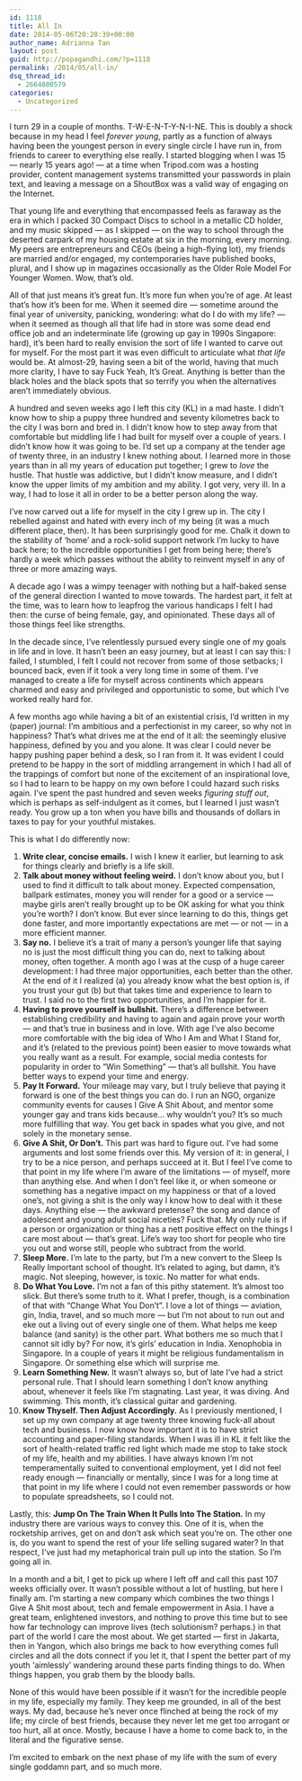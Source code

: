 ```yaml
---
id: 1118
title: All In
date: 2014-05-06T20:20:39+00:00
author_name: Adrianna Tan
layout: post
guid: http://popagandhi.com/?p=1118
permalink: /2014/05/all-in/
dsq_thread_id:
  - 2664800579
categories:
  - Uncategorized
---
```

I turn 29 in a couple of months. T-W-E-N-T-Y-N-I-NE. This is doubly a shock because in my head I feel _forever young_, partly as a function of always having been the youngest person in every single circle I have run in, from friends to career to everything else really. I started blogging when I was 15 — nearly 15 years ago! — at a time when Tripod.com was a hosting provider, content management systems transmitted your passwords in plain text, and leaving a message on a ShoutBox was a valid way of engaging on the Internet.

That young life and everything that encompassed feels as faraway as the era in which I packed 30 Compact Discs to school in a metallic CD holder, and my music skipped — as I skipped — on the way to school through the deserted carpark of my housing estate at six in the morning, every morning. My peers are entrepreneurs and CEOs (being a high-flying lot), my friends are married and/or engaged, my contemporaries have published books, plural, and I show up in magazines occasionally as the Older Role Model For Younger Women. Wow, that&#8217;s old.

All of that just means it&#8217;s great fun. It&#8217;s more fun when you&#8217;re of age. At least that&#8217;s how it&#8217;s been for me. When it seemed dire — sometime around the final year of university, panicking, wondering: what do I do with my life? — when it seemed as though all that life had in store was some dead end office job and an indeterminate life (growing up gay in 1990s Singapore: hard), it&#8217;s been hard to really envision the sort of life I wanted to carve out for myself. For the most part it was even difficult to articulate what _that life_ would be. At almost-29, having seen a bit of the world, having that much more clarity, I have to say Fuck Yeah, It&#8217;s Great. Anything is better than the black holes and the black spots that so terrify you when the alternatives aren&#8217;t immediately obvious.

A hundred and seven weeks ago I left this city (KL) in a mad haste. I didn&#8217;t know how to ship a puppy three hundred and seventy kilometres back to the city I was born and bred in. I didn&#8217;t know how to step away from that comfortable but middling life I had built for myself over a couple of years. I didn&#8217;t know how it was going to be. I&#8217;d set up a company at the tender age of twenty three, in an industry I knew nothing about. I learned more in those years than in all my years of education put together; I grew to _love_ the hustle. That hustle was addictive, but I didn&#8217;t know measure, and I didn&#8217;t know the upper limits of my ambition and my ability. I got very, very ill. In a way, I had to lose it all in order to be a better person along the way.

I&#8217;ve now carved out a life for myself in the city I grew up in. The city I rebelled against and hated with every inch of my being (it was a much different place, then). It has been surprisingly good for me. Chalk it down to the stability of &#8216;home&#8217; and a rock-solid support network I&#8217;m lucky to have back here; to the incredible opportunities I get from being here; there&#8217;s hardly a week which passes without the ability to reinvent myself in any of three or more amazing ways.

A decade ago I was a wimpy teenager with nothing but a half-baked sense of the general direction I wanted to move towards. The hardest part, it felt at the time, was to learn how to leapfrog the various handicaps I felt I had then: the curse of being female, gay, and opinionated. These days all of those things feel like strengths.

In the decade since, I&#8217;ve relentlessly pursued every single one of my goals in life and in love. It hasn&#8217;t been an easy journey, but at least I can say this: I failed, I stumbled, I felt I could not recover from some of those setbacks; I bounced back, even if it took a very long time in some of them. I&#8217;ve managed to create a life for myself across continents which appears charmed and easy and privileged and opportunistic to some, but which I&#8217;ve worked really hard for.

A few months ago while having a bit of an existential crisis, I&#8217;d written in my (paper) journal: I&#8217;m ambitious and a perfectionist in my career, so why not in happiness? That&#8217;s what drives me at the end of it all: the seemingly elusive happiness, defined by you and you alone. It was clear I could never be happy pushing paper behind a desk, so I ran from it. It was evident I could pretend to be happy in the sort of middling arrangement in which I had all of the trappings of comfort but none of the excitement of an inspirational love, so I had to learn to be happy on my own before I could hazard such risks again. I&#8217;ve spent the past hundred and seven weeks _figuring stuff out_, which is perhaps as self-indulgent as it comes, but I learned I just wasn&#8217;t ready. You grow up a ton when you have bills and thousands of dollars in taxes to pay for your youthful mistakes.

This is what I do differently now:

  1. **Write clear, concise emails.** I wish I knew it earlier, but learning to ask for things clearly and briefly is a life skill.
  2. **Talk about money without feeling weird.** I don&#8217;t know about you, but I used to find it difficult to talk about money. Expected compensation, ballpark estimates, money you will render for a good or a service — maybe girls aren&#8217;t really brought up to be OK asking for what you think you&#8217;re worth? I don&#8217;t know. But ever since learning to do this, things get done faster, and more importantly expectations are met — or not — in a more efficient manner.
  3. **Say no.** I believe it&#8217;s a trait of many a person&#8217;s younger life that saying no is just the most difficult thing you can do, next to talking about money, often together. A month ago I was at the cusp of a huge career development: I had three major opportunities, each better than the other. At the end of it I realized (a) you already know what the best option is, if you trust your gut (b) but that takes time and experience to learn to trust. I said no to the first two opportunities, and I&#8217;m happier for it.
  4. **Having to prove yourself is bullshit.** There&#8217;s a difference between establishing credibility and having to again and again prove your worth — and that&#8217;s true in business and in love. With age I&#8217;ve also become more comfortable with the big idea of Who I Am and What I Stand for, and it&#8217;s (related to the previous point) been easier to move towards what you really want as a result. For example, social media contests for popularity in order to &#8220;Win Something&#8221; — that&#8217;s all bullshit. You have better ways to expend your time and energy.
  5. **Pay It Forward.** Your mileage may vary, but I truly believe that paying it forward is one of the best things you can do. I run an NGO, organize community events for causes I Give A Shit About, and mentor some younger gay and trans kids because&#8230; why wouldn&#8217;t you? It&#8217;s so much more fulfilling that way. You get back in spades what you give, and not solely in the monetary sense.
  6. **Give A Shit, Or Don&#8217;t.** This part was hard to figure out. I&#8217;ve had some arguments and lost some friends over this. My version of it: in general, I try to be a nice person, and perhaps succeed at it. But I feel I&#8217;ve come to that point in my life where I&#8217;m aware of the limitations — of myself, more than anything else. And when I don&#8217;t feel like it, or when someone or something has a negative impact on my happiness or that of a loved one&#8217;s, not giving a shit is the only way I know how to deal with it these days. Anything else — the awkward pretense? the song and dance of adolescent and young adult social niceties? Fuck that. My only rule is if a person or organization or thing has a nett positive effect on the things I care most about — that&#8217;s great. Life&#8217;s way too short for people who tire you out and worse still, people who subtract from the world.
  7. **Sleep More.** I&#8217;m late to the party, but I&#8217;m a new convert to the Sleep Is Really Important school of thought. It&#8217;s related to aging, but damn, it&#8217;s magic. Not sleeping, however, is toxic. No matter for what ends.
  8. **Do What You Love.** I&#8217;m not a fan of this pithy statement. It&#8217;s almost too slick. But there&#8217;s some truth to it. What I prefer, though, is a combination of that with &#8220;Change What You Don&#8217;t&#8221;. I love a lot of things — aviation, gin, India, travel, and so much more — but I&#8217;m not about to run out and eke out a living out of every single one of them. What helps me keep balance (and sanity) is the other part. What bothers me so much that I cannot sit idly by? For now, it&#8217;s girls&#8217; education in India. Xenophobia in Singapore. In a couple of years it might be religious fundamentalism in Singapore. Or something else which will surprise me.
  9. **Learn Something New.** It wasn&#8217;t always so, but of late I&#8217;ve had a strict personal rule. That I should learn something I don&#8217;t know anything about, whenever it feels like I&#8217;m stagnating. Last year, it was diving. And swimming. This month, it&#8217;s classical guitar and gardening.
 10. **Know Thyself. Then Adjust Accordingly.** As I previously mentioned, I set up my own company at age twenty three knowing fuck-all about tech and business. I now know how important it is to have strict accounting and paper-filing standards. When I was ill in KL it felt like the sort of health-related traffic red light which made me stop to take stock of my life, health and my abilities. I have always known I&#8217;m not temperamentally suited to conventional employment, yet I did not feel ready enough — financially or mentally, since I was for a long time at that point in my life where I could not even remember passwords or how to populate spreadsheets, so I could not.

Lastly, this: **Jump On The Train When It Pulls Into The Station.** In my industry there are various ways to convey this. One of it is, when the rocketship arrives, get on and don&#8217;t ask which seat you&#8217;re on. The other one is, do you want to spend the rest of your life selling sugared water? In that respect, I&#8217;ve just had my metaphorical train pull up into the station. So I&#8217;m going all in.</li>

In a month and a bit, I get to pick up where I left off and call this past 107 weeks officially over. It wasn&#8217;t possible without a lot of hustling, but here I finally am. I&#8217;m starting a new company which combines the two things I Give A Shit most about, tech and female empowerment in Asia. I have a great team, enlightened investors, and nothing to prove this time but to see how far technology can improve lives (tech solutionism? perhaps.) in that part of the world I care the most about. We get started — first in Jakarta, then in Yangon, which also brings me back to how everything comes full circles and all the dots connect if you let it, that I spent the better part of my youth &#8216;aimlessly&#8217; wandering around these parts finding things to do. When things happen, you grab them by the bloody balls.

None of this would have been possible if it wasn&#8217;t for the incredible people in my life, especially my family. They keep me grounded, in all of the best ways. My dad, because he&#8217;s never once flinched at being the rock of my life; my circle of best friends, because they never let me get too arrogant or too hurt, all at once. Mostly, because I have a home to come back to, in the literal and the figurative sense.

I&#8217;m excited to embark on the next phase of my life with the sum of every single goddamn part, and so much more.
